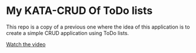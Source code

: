 # My KATA-CRUD Of ToDo lists

This repo is a copy of a previous one where the idea of this application is to create a simple CRUD application using
ToDo lists.

[Watch the video](https://share.vidyard.com/watch/pyyujjg6Wf2AhsoD9Aj2zb?)
